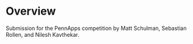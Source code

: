# Overview

Submission for the PennApps competition by Matt Schulman, Sebastian Rollen, and Nilesh Kavthekar.
